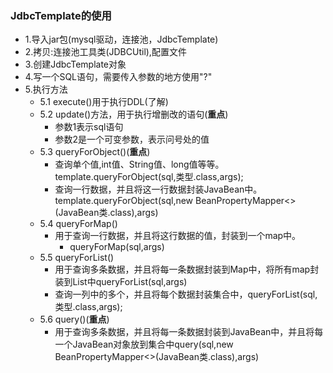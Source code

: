 ### JdbcTemplate的使用

* 1.导入jar包(mysql驱动，连接池，JdbcTemplate)
* 2.拷贝:连接池工具类(JDBCUtil),配置文件
* 3.创建JdbcTemplate对象
* 4.写一个SQL语句，需要传入参数的地方使用"?"
* 5.执行方法
  * 5.1 execute()用于执行DDL(了解)
  * 5.2 update()方法，用于执行增删改的语句(**重点**)
    * 参数1表示sql语句
    * 参数2是一个可变参数，表示问号处的值
  * 5.3 queryForObject()(**重点**)
    * 查询单个值,int值、String值、long值等等。template.queryForObject(sql,类型.class,args);
    * 查询一行数据，并且将这一行数据封装JavaBean中。template.queryForObject(sql,new BeanPropertyMapper<>(JavaBean类.class),args)
  * 5.4 queryForMap()
    * 用于查询一行数据，并且将这行数据的值，封装到一个map中。
      * queryForMap(sql,args)
  * 5.5 queryForList()
    * 用于查询多条数据，并且将每一条数据封装到Map中，将所有map封装到List中queryForList(sql,args)
    * 查询一列中的多个，并且将每个数据封装集合中，queryForList(sql,类型.class,args);
  * 5.6 query()(**重点**)
    * 用于查询多条数据，并且将每一条数据封装到JavaBean中，并且将每一个JavaBean对象放到集合中query(sql,new BeanPropertyMapper<>(JavaBean类.class),args)